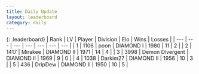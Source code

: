 ```yaml
---
title: Daily Update
layout: leaderboard
category: daily
---
```


{: .leaderboard}
| Rank | LV | Player | Division | Elo | Wins | Losses |
| --- | --- | --- | --- | --- | --- | --- |
| <span data-change="59">1</span> | 1106 | <span title="ID: 540690">poon</span> | DIAMOND I | <span data-change="-204">1980</span> | <span data-change="-277">11</span> | <span data-change="-186">2</span> |
| <span data-change="55">2</span> | 1417 | <span title="ID: 416373">Mirakee</span> | DIAMOND II | <span data-change="-224">1971</span> | <span data-change="-152">14</span> | <span data-change="-68">4</span> |
| <span data-change="44">3</span> | 3998 | <span title="ID: 370081">Demon Divergent</span> | DIAMOND II | <span data-change="-233">1969</span> | <span data-change="-103">9</span> | <span data-change="-62">0</span> |
| <span data-change="13">4</span> | 1038 | <span title="ID: 694036">Darkim27</span> | DIAMOND II | <span data-change="-270">1956</span> | <span data-change="-52">10</span> | <span data-change="-25">3</span> |
| <span data-change="1">5</span> | 436 | <span title="ID: 649454">DripDew</span> | DIAMOND II | <span data-change="-296">1950</span> | <span data-change="-215">10</span> | <span data-change="-117">5</span> |